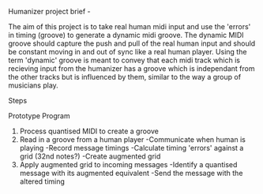 Humanizer project brief -

The aim of this project is to take real human midi input and use the 'errors' in timing (groove) to generate a dynamic midi groove.
The dynamic MIDI groove should capture the push and pull of the real human input and should be constant moving in and out of sync like a real human player.
Using the term 'dynamic' groove is meant to convey that each midi track which is recieving input from the humanizer has a groove which is independant from the other tracks but is influenced by them, similar to the way a group of musicians play.

Steps

Prototype Program
1. Process quantised MIDI to create a groove
2. Read in a groove from a human player
	-Communicate when human is playing
	-Record message timings
	-Calculate timing 'errors' against a grid (32nd notes?)
	-Create augmented grid   
3. Apply augmented grid to incoming messages
	-Identify a quantised message with its augmented equivalent
	-Send the message with the altered timing


